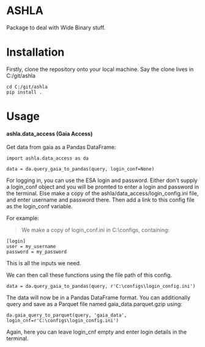 # ASHLA #

Package to deal with Wide Binary stuff.

# Installation #

Firstly, clone the repository onto your local machine. Say the clone lives in
 C:/git/ashla
 
    cd C:/git/ashla
    pip install .

# Usage #

#### ashla.data_access (Gaia Access)

Get data from gaia as a Pandas DataFrame:

    import ashla.data_access as da

    data = da.query_gaia_to_pandas(query, login_conf=None)
    
For logging in, you can use the ESA login and password. Either 
don't supply a login_conf object and you will be promted to enter 
a login and password in the terminal. Else make a copy of the ashla/data_access/login_config.ini 
file, and enter username and password there. Then add a link to this config file as the 
login_conf variable. 

For example:

> We make a copy of login_conf.ini in C:\configs, containing:

    [login]
    user = my_username
    password = my_password
    
This is all the inputs we need. 

We can then call these functions using the file path of this config.

    data = da.query_gaia_to_pandas(query, r'C:\configs\login_config.ini')

The data will now be in a Pandas DataFrame format. You can additionally query
and save as a Parquet file named gaia_data.parquet.gzip using:

    da.gaia_query_to_parquet(query, 'gaia_data', login_cnf=r'C:\configs\login_config.ini')
    
Again, here you can leave login_cnf empty and enter login details in the terminal.


    